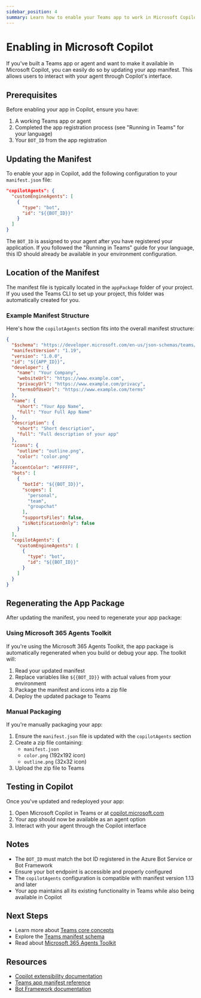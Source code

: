 ```yaml
---
sidebar_position: 4
summary: Learn how to enable your Teams app to work in Microsoft Copilot by updating the app manifest.
---
```


# Enabling in Microsoft Copilot

If you've built a Teams app or agent and want to make it available in Microsoft Copilot, you can easily do so by updating your app manifest. This allows users to interact with your agent through Copilot's interface.

## Prerequisites

Before enabling your app in Copilot, ensure you have:

1. A working Teams app or agent
2. Completed the app registration process (see "Running in Teams" for your language)
3. Your `BOT_ID` from the app registration

## Updating the Manifest

To enable your app in Copilot, add the following configuration to your `manifest.json` file:

```json
"copilotAgents": {
  "customEngineAgents": [
    {
      "type": "bot",
      "id": "${{BOT_ID}}"
    }
  ]
}
```

The `BOT_ID` is assigned to your agent after you have registered your application. If you followed the "Running in Teams" guide for your language, this ID should already be available in your environment configuration.

## Location of the Manifest

The manifest file is typically located in the `appPackage` folder of your project. If you used the Teams CLI to set up your project, this folder was automatically created for you.

### Example Manifest Structure

Here's how the `copilotAgents` section fits into the overall manifest structure:

```json
{
  "$schema": "https://developer.microsoft.com/en-us/json-schemas/teams/v1.19/MicrosoftTeams.schema.json",
  "manifestVersion": "1.19",
  "version": "1.0.0",
  "id": "${{APP_ID}}",
  "developer": {
    "name": "Your Company",
    "websiteUrl": "https://www.example.com",
    "privacyUrl": "https://www.example.com/privacy",
    "termsOfUseUrl": "https://www.example.com/terms"
  },
  "name": {
    "short": "Your App Name",
    "full": "Your Full App Name"
  },
  "description": {
    "short": "Short description",
    "full": "Full description of your app"
  },
  "icons": {
    "outline": "outline.png",
    "color": "color.png"
  },
  "accentColor": "#FFFFFF",
  "bots": [
    {
      "botId": "${{BOT_ID}}",
      "scopes": [
        "personal",
        "team",
        "groupchat"
      ],
      "supportsFiles": false,
      "isNotificationOnly": false
    }
  ],
  "copilotAgents": {
    "customEngineAgents": [
      {
        "type": "bot",
        "id": "${{BOT_ID}}"
      }
    ]
  }
}
```

## Regenerating the App Package

After updating the manifest, you need to regenerate your app package:

### Using Microsoft 365 Agents Toolkit

If you're using the Microsoft 365 Agents Toolkit, the app package is automatically regenerated when you build or debug your app. The toolkit will:

1. Read your updated manifest
2. Replace variables like `${{BOT_ID}}` with actual values from your environment
3. Package the manifest and icons into a zip file
4. Deploy the updated package to Teams

### Manual Packaging

If you're manually packaging your app:

1. Ensure the `manifest.json` file is updated with the `copilotAgents` section
2. Create a zip file containing:
   - `manifest.json`
   - `color.png` (192x192 icon)
   - `outline.png` (32x32 icon)
3. Upload the zip file to Teams

## Testing in Copilot

Once you've updated and redeployed your app:

1. Open Microsoft Copilot in Teams or at [copilot.microsoft.com](https://copilot.microsoft.com)
2. Your app should now be available as an agent option
3. Interact with your agent through the Copilot interface

## Notes

- The `BOT_ID` must match the bot ID registered in the Azure Bot Service or Bot Framework
- Ensure your bot endpoint is accessible and properly configured
- The `copilotAgents` configuration is compatible with manifest version 1.13 and later
- Your app maintains all its existing functionality in Teams while also being available in Copilot

## Next Steps

- Learn more about [Teams core concepts](/teams/core-concepts)
- Explore the [Teams manifest schema](https://learn.microsoft.com/microsoft-365/extensibility/schema/)
- Read about [Microsoft 365 Agents Toolkit](/teams/agents-toolkit)

## Resources

- [Copilot extensibility documentation](https://learn.microsoft.com/microsoft-365-copilot/extensibility/)
- [Teams app manifest reference](https://learn.microsoft.com/microsoftteams/platform/resources/schema/manifest-schema)
- [Bot Framework documentation](https://docs.microsoft.com/azure/bot-service/)
